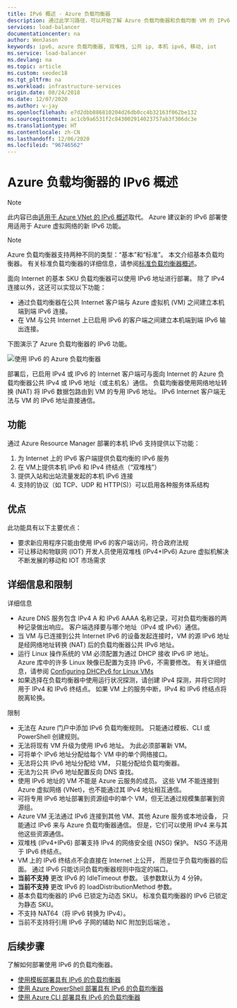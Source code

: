 ```yaml
---
title: IPv6 概述 - Azure 负载均衡器
description: 通过此学习路径，可以开始了解 Azure 负载均衡器和负载均衡 VM 的 IPv6 支持。
services: load-balancer
documentationcenter: na
author: WenJason
keywords: ipv6, azure 负载均衡器, 双堆栈, 公共 ip, 本机 ipv6, 移动, iot
ms.service: load-balancer
ms.devlang: na
ms.topic: article
ms.custom: seodec18
ms.tgt_pltfrm: na
ms.workload: infrastructure-services
origin.date: 08/24/2018
ms.date: 12/07/2020
ms.author: v-jay
ms.openlocfilehash: e7d2dbb886810204d26db0cc4b32163f062be132
ms.sourcegitcommit: ac1cb9a6531f2c843002914023757ab3f306dc3e
ms.translationtype: HT
ms.contentlocale: zh-CN
ms.lasthandoff: 12/06/2020
ms.locfileid: "96746562"
---
```

# <a name="overview-of-ipv6-for-azure-load-balancer"></a>Azure 负载均衡器的 IPv6 概述


>[!NOTE] 
>此内容已由[适用于 Azure VNet 的 IPv6 概述](../virtual-network/ipv6-overview.md)取代。 Azure 建议新的 IPv6 部署使用适用于 Azure 虚拟网络的新 IPv6 功能。

>[!NOTE]
>Azure 负载均衡器支持两种不同的类型：“基本”和“标准”。 本文介绍基本负载均衡器。 有关标准负载均衡器的详细信息，请参阅[标准负载均衡器概述](./load-balancer-overview.md)。

面向 Internet 的基本 SKU 负载均衡器可以使用 IPv6 地址进行部署。 除了 IPv4 连接以外，这还可以实现以下功能：

* 通过负载均衡器在公共 Internet 客户端与 Azure 虚拟机 (VM) 之间建立本机端到端 IPv6 连接。
* 在 VM 与公共 Internet 上已启用 IPv6 的客户端之间建立本机端到端 IPv6 输出连接。

下图演示了 Azure 负载均衡器的 IPv6 功能。

![使用 IPv6 的 Azure 负载均衡器](./media/load-balancer-ipv6-overview/load-balancer-ipv6.png)

部署后，已启用 IPv4 或 IPv6 的 Internet 客户端可与面向 Internet 的 Azure 负载均衡器公共 IPv4 或 IPv6 地址（或主机名）通信。 负载均衡器使用网络地址转换 (NAT) 将 IPv6 数据包路由到 VM 的专用 IPv6 地址。 IPv6 Internet 客户端无法与 VM 的 IPv6 地址直接通信。

## <a name="features"></a>功能

通过 Azure Resource Manager 部署的本机 IPv6 支持提供以下功能：

1. 为 Internet 上的 IPv6 客户端提供负载均衡的 IPv6 服务
2. 在 VM上提供本机 IPv6 和 IPv4 终结点（“双堆栈”）
3. 提供入站和出站流量发起的本机 IPv6 连接
4. 支持的协议（如 TCP、UDP 和 HTTP(S)）可以启用各种服务体系结构

## <a name="benefits"></a>优点

此功能具有以下主要优点：

* 要求新应用程序只能由使用 IPv6 的客户端访问，符合政府法规
* 可让移动和物联网 (IOT) 开发人员使用双堆栈 (IPv4+IPv6) Azure 虚拟机解决不断发展的移动和 IOT 市场需求

## <a name="details-and-limitations"></a>详细信息和限制

详细信息

* Azure DNS 服务包含 IPv4 A 和 IPv6 AAAA 名称记录，可对负载均衡器的两种记录做出响应。 客户端选择要与哪个地址（IPv4 或 IPv6）通信。
* 当 VM 与已连接到公共 Internet IPv6 的设备发起连接时，VM 的源 IPv6 地址是经网络地址转换 (NAT) 后的负载均衡器公共 IPv6 地址。
* 运行 Linux 操作系统的 VM 必须配置为通过 DHCP 接收 IPv6 IP 地址。 Azure 库中的许多 Linux 映像已配置为支持 IPv6，不需要修改。 有关详细信息，请参阅 [Configuring DHCPv6 for Linux VMs](load-balancer-ipv6-for-linux.md)
* 如果选择在负载均衡器中使用运行状况探测，请创建 IPv4 探测，并将它同时用于 IPv4 和 IPv6 终结点。 如果 VM 上的服务中断，IPv4 和 IPv6 终结点将脱离轮换。

限制

* 无法在 Azure 门户中添加 IPv6 负载均衡规则。 只能通过模板、CLI 或 PowerShell 创建规则。
* 无法将现有 VM 升级为使用 IPv6 地址。 为此必须部署新 VM。
* 可将单个 IPv6 地址分配给每个 VM 中的单个网络接口。
* 无法将公共 IPv6 地址分配给 VM， 只能分配给负载均衡器。
* 无法为公共 IPv6 地址配置反向 DNS 查找。
* 使用 IPv6 地址的 VM 不能是 Azure 云服务的成员。 这些 VM 不能连接到 Azure 虚拟网络 (VNet)，也不能通过其 IPv4 地址相互通信。
* 可将专用 IPv6 地址部署到资源组中的单个 VM，但无法通过规模集部署到资源组。
* Azure VM 无法通过 IPv6 连接到其他 VM、其他 Azure 服务或本地设备， 只能通过 IPv6 来与 Azure 负载均衡器通信。 但是，它们可以使用 IPv4 来与其他这些资源通信。
* 双堆栈 (IPv4+IPv6) 部署支持 IPv4 的网络安全组 (NSG) 保护。 NSG 不适用于 IPv6 终结点。
* VM 上的 IPv6 终结点不会直接在 Internet 上公开， 而是位于负载均衡器的后面。 通过 IPv6 只能访问负载均衡器规则中指定的端口。
* **当前不支持** 更改 IPv6 的 IdleTimeout 参数。 该参数默认为 4 分钟。
* **当前不支持** 更改 IPv6 的 loadDistributionMethod 参数。
* 基本负载均衡器的 IPv6 已锁定为动态 SKU。  标准负载均衡器的 IPv6 已锁定为静态 SKU。
* 不支持 NAT64（将 IPv6 转换为 IPv4）。
* 当前不支持将引用 IPv6 子网的辅助 NIC 附加到后端池  。

## <a name="next-steps"></a>后续步骤

了解如何部署使用 IPv6 的负载均衡器。

<!--Not Suitable for http://go.microsoft.com/fwlink/?linkid=828357-->

* [使用模板部署具有 IPv6 的负载均衡器](load-balancer-ipv6-internet-template.md)
* [使用 Azure PowerShell 部署具有 IPv6 的负载均衡器](load-balancer-ipv6-internet-ps.md)
* [使用 Azure CLI 部署具有 IPv6 的负载均衡器](load-balancer-ipv6-internet-cli.md)
